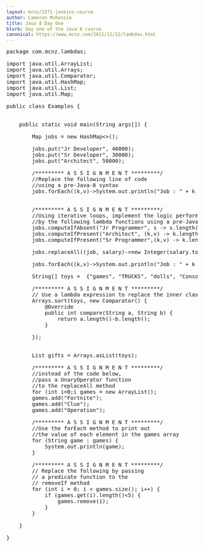 ```yaml
---
layout: mcnz/2271-jenkins-course
author: Cameron McKenzie
title: Java 8 Day One
blurb: Day one of the Java 8 course
canonical: https://www.mcnz.com/2021/11/12/lambdas.html
---
```



<pre>
package com.mcnz.lambdas;

import java.util.ArrayList;
import java.util.Arrays;
import java.util.Comparator;
import java.util.HashMap;
import java.util.List;
import java.util.Map;

public class Examples {
	
	
	public static void main(String args[]) {
		
		Map<String, Integer> jobs = new HashMap<>();
		
		jobs.put("Jr Developer", 40000);
		jobs.put("Sr Developer", 30000);
		jobs.put("Architect", 50000);
		
		/********* A S S I G N M E N T *********/
		//Replace the following line of code 
		//using a pre-Java-8 syntax
		jobs.forEach((k,v)->System.out.println("Job : " + k + " Salary : " + v));
		

		/********* A S S I G N M E N T *********/
		//Using iterative loops, implement the logic performed
		//by the following lambda functions using a pre-Java-8 syntax
		jobs.computeIfAbsent("Jr Programmer", s -> s.length()*10000);
		jobs.computeIfPresent("Architect", (k,v) -> k.length()*10000);
		jobs.computeIfPresent("Sr Programmer",(k,v) -> k.length()*10000);
		
		jobs.replaceAll((job, salary)->new Integer(salary.toString().replaceAll("0", "5")));
		
		jobs.forEach((k,v)->System.out.println("Job : " + k + " Salary : " + v));
		
		String[] toys =  {"games", "TRUCKS", "dolls", "Consoles","bikes","abc"};
		
		/********* A S S I G N M E N T *********/
		// Use a lambda expression to replace the inner class
		Arrays.sort(toys, new Comparator<String>() {
			@Override
			public int compare(String a, String b) {
				return a.length()-b.length();
			}
			
		});
		
		
		List<String> gifts = Arrays.asList(toys);
		
		/********* A S S I G N M E N T *********/
		//instead of the code below, 
		//pass a UnaryOperator function 
		//to the replaceAll method
		for (int i=0;i<gifts.size();i++) {
			gifts.set(i, gifts.get(i).toLowerCase());
		}
		
		/********* A S S I G N M E N T *********/
		// replace the code below
		// by passing a Consumer function
		// to the ArrayList's forEach method
		for (String gift : gifts) {
			System.out.println(gift);
		}
		 
		ArrayList<String> games = new ArrayList<String>();
		games.add("Fortnite");
		games.add("Clue");
		games.add("Operation");
		
		/********* A S S I G N M E N T *********/
		//Use the forEach method to print out
		//the value of each element in the games array
		for (String game : games) {
			System.out.println(game);
		}
		
		/********* A S S I G N M E N T *********/
		// Replace the following by passing
		// a predicate function to the
		// removeIf method
		for (int i = 0; i < games.size(); i++) {
			if (games.get(i).length()<5) {
				games.remove(i);
			}
		}
		
	}

}

</pre>
